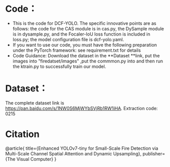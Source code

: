 # Code：
* This is the code for DCF-YOLO. The specific innovative points are as follows: the code for the CAS module is in cas.py, the DySample module is in dysample.py, and the Focaler-IoU loss function is included in loss.py; the model configuration file is dcf-yolo.yaml.
* If you want to use our code, you must have the following preparation under the PyTorch framework: see requirement.txt for details
* Code Guidance: Download the dataset in the **Dataset **link, put the  images  into "firedatset/images" ,put the commmon.py into and then run the ktrain.py to successfully train our model.

# Dataset：
The complete dataset link is https://pan.baidu.com/s/1NW0S6MjWYbSVjRb1RW1iHA.
Extraction code: 0215

# Citation
@article{
  title={Enhanced YOLOv7-tiny for Small-Scale Fire Detection via Multi-Scale Channel Spatial Attention and Dynamic Upsampling},
  publisher={The Visual Computer}
}


